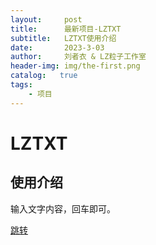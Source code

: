 ```yaml
---
layout:     post
title:      最新项目-LZTXT
subtitle:   LZTXT使用介绍
date:       2023-3-03
author:     刘者衣 & LZ粒子工作室 
header-img: img/the-first.png
catalog:   true
tags:
    - 项目
---
```

# LZTXT
## 使用介绍


输入文字内容，回车即可。

 [跳转]([https://xxxx.com](https://liuzheyi666.github.io/txt/))
